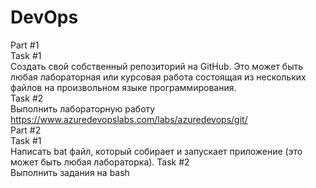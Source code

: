 # DevOps
Part #1<br>
Task #1<br>
Создать свой собственный репозиторий на GitHub. 
Это может быть любая лабораторная или курсовая работа состоящая из нескольких файлов на произвольном языке программирования.<br>
Task #2<br>
Выполнить лабораторную работу  https://www.azuredevopslabs.com/labs/azuredevops/git/<br>
Part #2<br>
Task #1<br>
Написать bat файл, который собирает и запускает приложение  (это может быть любая лабораторка).
Task #2<br>
Выполнить задания на  bash
